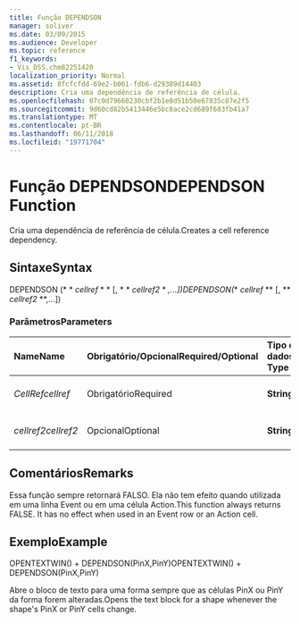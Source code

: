 ```yaml
---
title: Função DEPENDSON
manager: soliver
ms.date: 03/09/2015
ms.audience: Developer
ms.topic: reference
f1_keywords:
- Vis_DSS.chm82251420
localization_priority: Normal
ms.assetid: 8fcfcfdd-69e2-b061-fdb6-d29389d14403
description: Cria uma dependência de referência de célula.
ms.openlocfilehash: 07c0d79668230cbf2b1e8d51b50e67835c87e2f5
ms.sourcegitcommit: 9d60cd82b5413446e5bc8ace2cd689f683fb41a7
ms.translationtype: MT
ms.contentlocale: pt-BR
ms.lasthandoff: 06/11/2018
ms.locfileid: "19771704"
---
```

# <a name="dependson-function"></a><span data-ttu-id="bd050-103">Função DEPENDSON</span><span class="sxs-lookup"><span data-stu-id="bd050-103">DEPENDSON Function</span></span>

<span data-ttu-id="bd050-104">Cria uma dependência de referência de célula.</span><span class="sxs-lookup"><span data-stu-id="bd050-104">Creates a cell reference dependency.</span></span>
  
## <a name="syntax"></a><span data-ttu-id="bd050-105">Sintaxe</span><span class="sxs-lookup"><span data-stu-id="bd050-105">Syntax</span></span>

<span data-ttu-id="bd050-106">DEPENDSON (* * *cellref* * * [, * * *cellref2* * *,...])</span><span class="sxs-lookup"><span data-stu-id="bd050-106">DEPENDSON(** *cellref* ** [, ** *cellref2* **,...])</span></span> 
  
### <a name="parameters"></a><span data-ttu-id="bd050-107">Parâmetros</span><span class="sxs-lookup"><span data-stu-id="bd050-107">Parameters</span></span>

|<span data-ttu-id="bd050-108">**Name**</span><span class="sxs-lookup"><span data-stu-id="bd050-108">**Name**</span></span>|<span data-ttu-id="bd050-109">**Obrigatório/Opcional**</span><span class="sxs-lookup"><span data-stu-id="bd050-109">**Required/Optional**</span></span>|<span data-ttu-id="bd050-110">**Tipo de dados**</span><span class="sxs-lookup"><span data-stu-id="bd050-110">**Data Type**</span></span>|<span data-ttu-id="bd050-111">**Descrição**</span><span class="sxs-lookup"><span data-stu-id="bd050-111">**Description**</span></span>|
|:-----|:-----|:-----|:-----|
| <span data-ttu-id="bd050-112">_CellRef_</span><span class="sxs-lookup"><span data-stu-id="bd050-112">_cellref_</span></span> <br/> |<span data-ttu-id="bd050-113">Obrigatório</span><span class="sxs-lookup"><span data-stu-id="bd050-113">Required</span></span>  <br/> |<span data-ttu-id="bd050-114">**String**</span><span class="sxs-lookup"><span data-stu-id="bd050-114">**String**</span></span> <br/> |<span data-ttu-id="bd050-115">A referência da primeira célula.</span><span class="sxs-lookup"><span data-stu-id="bd050-115">The first cell reference.</span></span>  <br/> |
| <span data-ttu-id="bd050-116">_cellref2_</span><span class="sxs-lookup"><span data-stu-id="bd050-116">_cellref2_</span></span> <br/> |<span data-ttu-id="bd050-117">Opcional</span><span class="sxs-lookup"><span data-stu-id="bd050-117">Optional</span></span>  <br/> |<span data-ttu-id="bd050-118">**String**</span><span class="sxs-lookup"><span data-stu-id="bd050-118">**String**</span></span> <br/> |<span data-ttu-id="bd050-119">A referência da segunda célula.</span><span class="sxs-lookup"><span data-stu-id="bd050-119">The second cell reference.</span></span>  <br/> |
   
## <a name="remarks"></a><span data-ttu-id="bd050-120">Comentários</span><span class="sxs-lookup"><span data-stu-id="bd050-120">Remarks</span></span>

<span data-ttu-id="bd050-p101">Essa função sempre retornará FALSO. Ela não tem efeito quando utilizada em uma linha Event ou em uma célula Action.</span><span class="sxs-lookup"><span data-stu-id="bd050-p101">This function always returns FALSE. It has no effect when used in an Event row or an Action cell.</span></span> 
  
## <a name="example"></a><span data-ttu-id="bd050-123">Exemplo</span><span class="sxs-lookup"><span data-stu-id="bd050-123">Example</span></span>

<span data-ttu-id="bd050-124">OPENTEXTWIN() + DEPENDSON(PinX,PinY)</span><span class="sxs-lookup"><span data-stu-id="bd050-124">OPENTEXTWIN() + DEPENDSON(PinX,PinY)</span></span> 
  
<span data-ttu-id="bd050-125">Abre o bloco de texto para uma forma sempre que as células PinX ou PinY da forma forem alteradas.</span><span class="sxs-lookup"><span data-stu-id="bd050-125">Opens the text block for a shape whenever the shape's PinX or PinY cells change.</span></span> 
  

